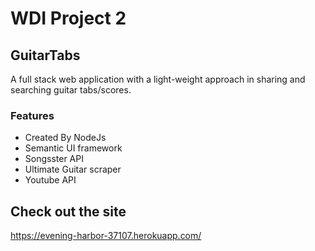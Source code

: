 # WDI Project 2

## GuitarTabs
A full stack web application with a light-weight approach in sharing and searching guitar tabs/scores. 
### Features
- Created By NodeJs
- Semantic UI framework
- Songsster API
- Ultimate Guitar scraper
- Youtube API

## Check out the site
https://evening-harbor-37107.herokuapp.com/
